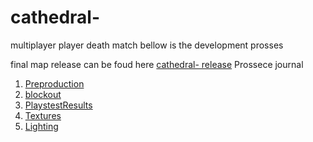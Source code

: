 # cathedral-
multiplayer player death match
bellow is the development prosses

final map release can be foud here
[cathedral- release](https://github.com/Triplethreat36/cathedral-/releases/tag/v1.0.0)
Prossece journal
1. [Preproduction](https://github.com/Triplethreat36/cathedral-/blob/main/Preproduction)
2. [blockout](blockout.2)
3. [PlaystestResults](playstest)
4. [Textures](Texturing.md)
5. [Lighting](https://github.com/Triplethreat36/cathedral-/blob/main/Lighting.md)

